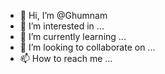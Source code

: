 - 👋 Hi, I’m @Ghumnam
- 👀 I’m interested in ...
- 🌱 I’m currently learning ...
- 💞️ I’m looking to collaborate on ...
- 📫 How to reach me ...

<!---
Ghumnam/Ghumnam is a ✨ special ✨ repository because its `README.md` (this file) appears on your GitHub profile.
You can click the Preview link to take a look at your changes.
--->
